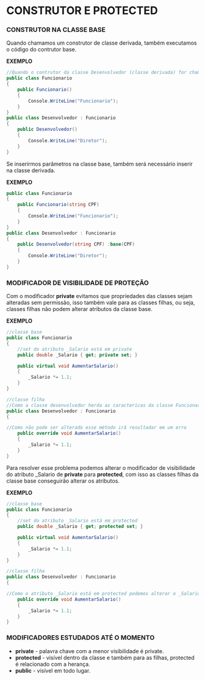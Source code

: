 # CONSTRUTOR E PROTECTED

### CONSTRUTOR NA CLASSE BASE 
Quando chamamos um construtor de classe derivada, também executamos o código do contrutor base.


**EXEMPLO**
```csharp
//Quando o contrutor da classe Desenvolvedor (classe derivada) for chamado o construtor da classe Funcionario (classe base) será executado primeiro
public class Funcionario
{
    public Funcionario()
    {
        Console.WriteLine("Funcionario");
    }
}
public class Desenvolvedor : Funcionario
{
    public Desenvolvedor()
    {
        Console.WriteLine("Diretor");
    }
}
```

Se inserirmos parâmetros na classe base, também será necessário inserir na classe derivada.

**EXEMPLO**
```csharp
public class Funcionario
{
    public Funcionario(string CPF)
    {
        Console.WriteLine("Funcionario");
    }
}
public class Desenvolvedor : Funcionario
{
    public Desenvolvedor(string CPF) :base(CPF)
    {
        Console.WriteLine("Diretor");
    }
}
```

### MODIFICADOR DE VISIBILIDADE DE PROTEÇÃO

Com o modificador **private** evitamos que propriedades das classes sejam alteradas sem permissão, isso também vale para as classes filhas, ou seja, classes filhas não podem alterar atributos da classe base.

**EXEMPLO** 

```csharp
//classe base
public class Funcionario
{
    //set do atributo _Salario está em private 
    public double _Salario { get; private set; }

    public virtual void AumentarSalario() 
    {
        _Salario *= 1.1;
    }
}

//classe filha
//Como a classe desenvolvedor herda as caractericas da classe Funcionario o atributo _Salario também é herdado, mas ele está private e não pode ser alterado.  
public class Desenvolvedor : Funcionario
{

//Como não pode ser alterado esse método irá resultadar em um erro
    public override void AumentarSalario() 
    {
        _Salario *= 1.1;
    }
}
```

Para resolver esse problema podemos alterar o modificador de visibilidade do atributo _Salario de **private** para **protected**, com isso as classes filhas da classe base conseguirão alterar os atributos.

**EXEMPLO** 

```csharp
//classe base
public class Funcionario
{
    //set do atributo _Salario está em protected 
    public double _Salario { get; protected set; }

    public virtual void AumentarSalario() 
    {
        _Salario *= 1.1;
    }
}

//classe filha 
public class Desenvolvedor : Funcionario
{

//Como o atributo _Salario está em protected podemos alterar o _Salario com esse método
    public override void AumentarSalario() 
    {
        _Salario *= 1.1;
    }
}
```

### MODIFICADORES ESTUDADOS ATÉ O MOMENTO

- **private** - palavra chave com a menor visibilidade é private.
- **protected** - visível dentro da classe e também para as filhas, protected é relacionado com a herança.
- **public** - visível em todo lugar.